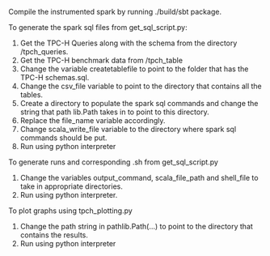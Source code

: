 Compile the instrumented spark by running ./build/sbt package.

To generate the spark sql files from get_sql_script.py:
1. Get the TPC-H Queries along with the schema from the directory /tpch_queries.
2. Get the TPC-H benchmark data from /tpch_table
3. Change the variable createtablefile to point to the folder that has the TPC-H schemas.sql.
4. Change the csv_file variable to point to the directory that contains all the tables.
5. Create a directory to populate the spark sql commands and change the string that path lib.Path takes in to point to this directory.
6. Replace the file_name variable accordingly.
7. Change scala_write_file variable to the directory where spark sql commands should be put.
8. Run using python interpreter

To generate runs and corresponding .sh from get_sql_script.py
1. Change the variables output_command, scala_file_path and shell_file to take in appropriate directories.
2. Run using python interpreter.

To plot graphs using tpch_plotting.py
1. Change the path string in pathlib.Path(…) to point to the directory that contains the results.
2. Run using python interpreter

